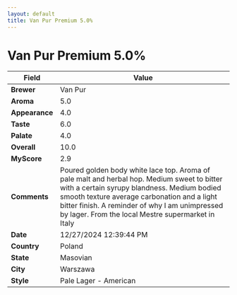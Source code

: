 ```yaml
---
layout: default
title: Van Pur Premium 5.0%
---
```


# Van Pur Premium 5.0%

| Field         | Value                                                                                                   |
|---------------|---------------------------------------------------------------------------------------------------------|
| **Brewer**    | Van Pur                                                                                        |
| **Aroma**     | 5.0                                                                                         |
| **Appearance**| 4.0                                                                                    |
| **Taste**     | 6.0                                                                                         |
| **Palate**    | 4.0                                                                                        |
| **Overall**   | 10.0                                                                                       |
| **MyScore**   | 2.9                                                                                       |
| **Comments**  | Poured golden body white lace top.  Aroma of pale malt and herbal hop.  Medium sweet to bitter with a certain syrupy blandness.  Medium bodied smooth texture average carbonation and a light bitter finish.  A reminder of why I am unimpressed by lager. From the local Mestre supermarket in Italy                                                                                       |
| **Date**      | 12/27/2024 12:39:44 PM                                                                                          |
| **Country**   | Poland                                                                                       |
| **State**     | Masovian                                                                                         |
| **City**      | Warszawa                                                                                          |
| **Style**     | Pale Lager - American                                                                                         |

